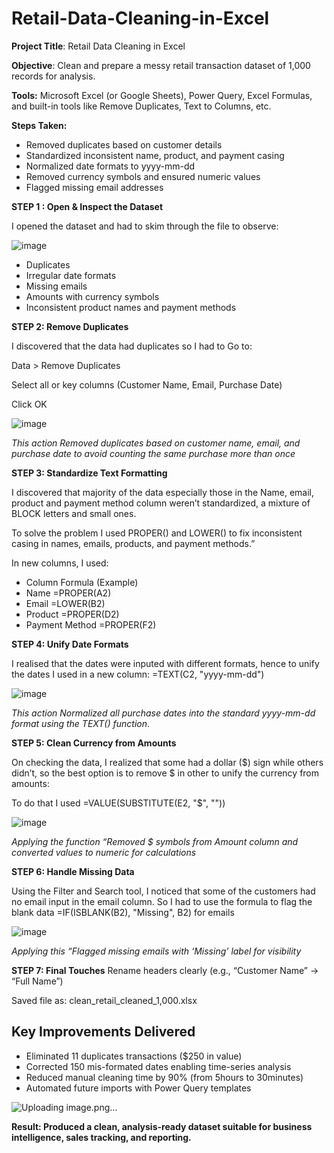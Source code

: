 # Retail-Data-Cleaning-in-Excel

**Project Title**: Retail Data Cleaning in Excel

**Objective**: Clean and prepare a messy retail transaction dataset of 1,000 records for analysis.

**Tools:** Microsoft Excel (or Google Sheets), Power Query, Excel Formulas, and built-in tools like Remove Duplicates, Text to Columns, etc.

**Steps Taken:**

* Removed duplicates based on customer details
* Standardized inconsistent name, product, and payment casing
* Normalized date formats to yyyy-mm-dd
* Removed currency symbols and ensured numeric values
* Flagged missing email addresses


**STEP 1 : Open & Inspect the Dataset**

I opened the dataset and had to skim through the file to observe:

![image](https://github.com/user-attachments/assets/4362b007-a5c9-4d76-8692-1cbd04228caf)

* Duplicates
* Irregular date formats
* Missing emails
* Amounts with currency symbols
* Inconsistent product names and payment methods

**STEP 2: Remove Duplicates**

I discovered that the data had duplicates so I had to Go to:

Data > Remove Duplicates

Select all or key columns (Customer Name, Email, Purchase Date)

Click OK

![image](https://github.com/user-attachments/assets/b59d1b53-8772-433f-a587-bd2a02a5da0a)


*This action Removed duplicates based on customer name, email, and purchase date to avoid counting the same purchase more than once*

**STEP 3: Standardize Text Formatting**

I discovered that majority of the data especially those in the Name, email, product and payment method column weren’t standardized, a mixture of BLOCK letters and small ones. 

To solve the problem I used PROPER() and LOWER() to fix inconsistent casing in names, emails, products, and payment methods.”

In new columns, I used:
* Column	Formula (Example)
* Name	=PROPER(A2)
* Email	=LOWER(B2)
* Product	=PROPER(D2)
* Payment Method	=PROPER(F2)


**STEP 4: Unify Date Formats**

I realised that  the dates were inputed with different formats, hence to unify the dates I used in a new column:
=TEXT(C2, "yyyy-mm-dd")

![image](https://github.com/user-attachments/assets/2703954b-c301-47c5-812a-26b79a559d1b)

 *This action Normalized all purchase dates into the standard yyyy-mm-dd format using the TEXT() function*.

**STEP 5: Clean Currency from Amounts**

On checking the data, I realized that some had a dollar ($) sign while others didn’t, so the best option is to remove $ in other to unify the currency from amounts:

To do that I used =VALUE(SUBSTITUTE(E2, "$", ""))

![image](https://github.com/user-attachments/assets/3772544a-4755-427c-9157-d9eb1afcb5ec)

*Applying the function “Removed $ symbols from Amount column and converted values to numeric for calculations*


**STEP 6: Handle Missing Data**

Using the Filter and Search tool, I noticed that some of the customers had no email input in the email column. So I had to use the formula to flag the blank data
=IF(ISBLANK(B2), "Missing", B2) for emails

![image](https://github.com/user-attachments/assets/5aedd8e0-25d6-4bef-927b-c8be67c5401b)

*Applying this “Flagged missing emails with ‘Missing’ label for visibility* 

**STEP 7: Final Touches**
Rename headers clearly (e.g., “Customer Name” → “Full Name”)

Saved file as: clean_retail_cleaned_1,000.xlsx

## Key Improvements Delivered
* Eliminated 11 duplicates transactions ($250 in value)
* Corrected 150 mis-formated dates enabling time-series analysis
* Reduced manual cleaning time by 90% (from 5hours to 30minutes)
* Automated future imports with Power Query templates

![Uploading image.png…]()

**Result: Produced a clean, analysis-ready dataset suitable for business intelligence, sales tracking, and reporting.**
